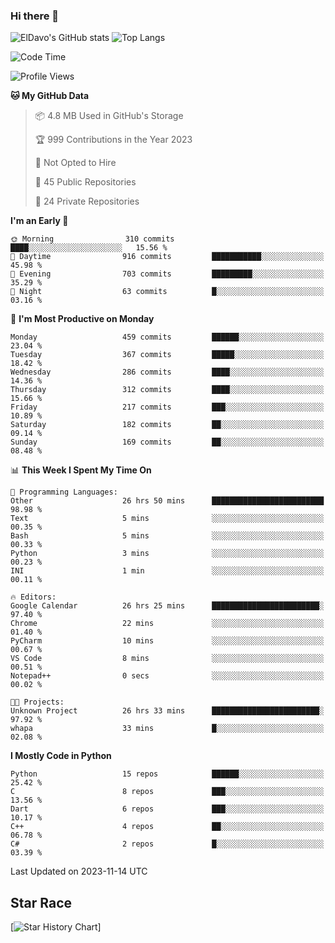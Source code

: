 ### Hi there 👋
![ElDavo's GitHub stats](https://github-readme-stats.vercel.app/api?username=ElDavoo&show_icons=true&theme=chartreuse-dark)
![Top Langs](https://github-readme-stats.vercel.app/api/top-langs/?username=ElDavoo&theme=chartreuse-dark&layout=compact)

<!--START_SECTION:waka-->
![Code Time](http://img.shields.io/badge/Code%20Time-567%20hrs%205%20mins-blue)

![Profile Views](http://img.shields.io/badge/Profile%20Views-8-blue)

**🐱 My GitHub Data** 

> 📦 4.8 MB Used in GitHub's Storage 
 > 
> 🏆 999 Contributions in the Year 2023
 > 
> 🚫 Not Opted to Hire
 > 
> 📜 45 Public Repositories 
 > 
> 🔑 24 Private Repositories 
 > 
**I'm an Early 🐤** 

```text
🌞 Morning                310 commits         ████░░░░░░░░░░░░░░░░░░░░░   15.56 % 
🌆 Daytime                916 commits         ███████████░░░░░░░░░░░░░░   45.98 % 
🌃 Evening                703 commits         █████████░░░░░░░░░░░░░░░░   35.29 % 
🌙 Night                  63 commits          █░░░░░░░░░░░░░░░░░░░░░░░░   03.16 % 
```
📅 **I'm Most Productive on Monday** 

```text
Monday                   459 commits         ██████░░░░░░░░░░░░░░░░░░░   23.04 % 
Tuesday                  367 commits         █████░░░░░░░░░░░░░░░░░░░░   18.42 % 
Wednesday                286 commits         ████░░░░░░░░░░░░░░░░░░░░░   14.36 % 
Thursday                 312 commits         ████░░░░░░░░░░░░░░░░░░░░░   15.66 % 
Friday                   217 commits         ███░░░░░░░░░░░░░░░░░░░░░░   10.89 % 
Saturday                 182 commits         ██░░░░░░░░░░░░░░░░░░░░░░░   09.14 % 
Sunday                   169 commits         ██░░░░░░░░░░░░░░░░░░░░░░░   08.48 % 
```


📊 **This Week I Spent My Time On** 

```text
💬 Programming Languages: 
Other                    26 hrs 50 mins      █████████████████████████   98.98 % 
Text                     5 mins              ░░░░░░░░░░░░░░░░░░░░░░░░░   00.35 % 
Bash                     5 mins              ░░░░░░░░░░░░░░░░░░░░░░░░░   00.33 % 
Python                   3 mins              ░░░░░░░░░░░░░░░░░░░░░░░░░   00.23 % 
INI                      1 min               ░░░░░░░░░░░░░░░░░░░░░░░░░   00.11 % 

🔥 Editors: 
Google Calendar          26 hrs 25 mins      ████████████████████████░   97.40 % 
Chrome                   22 mins             ░░░░░░░░░░░░░░░░░░░░░░░░░   01.40 % 
PyCharm                  10 mins             ░░░░░░░░░░░░░░░░░░░░░░░░░   00.67 % 
VS Code                  8 mins              ░░░░░░░░░░░░░░░░░░░░░░░░░   00.51 % 
Notepad++                0 secs              ░░░░░░░░░░░░░░░░░░░░░░░░░   00.02 % 

🐱‍💻 Projects: 
Unknown Project          26 hrs 33 mins      ████████████████████████░   97.92 % 
whapa                    33 mins             █░░░░░░░░░░░░░░░░░░░░░░░░   02.08 % 
```

**I Mostly Code in Python** 

```text
Python                   15 repos            ██████░░░░░░░░░░░░░░░░░░░   25.42 % 
C                        8 repos             ███░░░░░░░░░░░░░░░░░░░░░░   13.56 % 
Dart                     6 repos             ███░░░░░░░░░░░░░░░░░░░░░░   10.17 % 
C++                      4 repos             ██░░░░░░░░░░░░░░░░░░░░░░░   06.78 % 
C#                       2 repos             █░░░░░░░░░░░░░░░░░░░░░░░░   03.39 % 
```




 Last Updated on 2023-11-14 UTC
<!--END_SECTION:waka-->

## Star Race

[![Star History Chart](https://api.star-history.com/svg?repos=ElDavoo/WhatsApp-Crypt14-Crypt15-Decrypter,ElDavoo/TuringOS,EliteAndroidApps/WhatsApp-Crypt12-Decrypter,KnugiHK/Whatsapp-Chat-Exporter&type=Date)]
